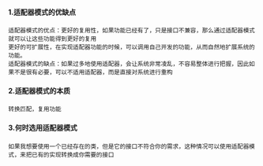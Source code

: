 #### 1.适配器模式的优缺点  
    适配器模式的优点：更好的复用性，如果功能已经有了，只是接口不兼容，那么通过适配器模式就可以让这些功能得到更好的复用
    更好的可扩展性，在实现适配器功能的时候，可以调用自己开发的功能，从而自然地扩展系统的功能。
    适配器模式的缺点：如果过多地使用适配器，会让系统非常凌乱，不容易整体进行把握，因此如果不是很有必要，可以不适用适配器，而是直接对系统进行重构  
#### 2.适配器模式的本质    
    转换匹配，复用功能
#### 3.何时选用适配器模式    
    如果我想要使用一个已经存在的类，但是它的接口不符合你的需求，这种情况可以使用适配器模式，来把已有的实现转换成你需要的接口